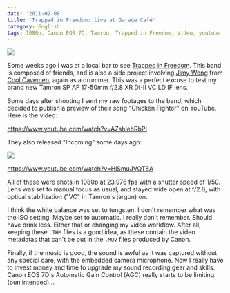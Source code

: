 ```yaml
---
date: '2011-02-08'
title: 'Trapped in Freedom: live at Garage Café'
category: English
tags: 1080p, Canon EOS 7D, Tamron, Trapped in Freedom, Video, youtube
---
```


![]({attach}trapped-in-freedom-preview.jpg)

Some weeks ago I was at a local bar to see [Trapped in Freedom](https://www.myspace.com/trappedinfreedom). This band is composed of friends, and is also a side project involving [Jimy Wong](https://coolcavemen.com/biography/jimy-wong/) from [Cool Cavemen](https://coolcavemen.com), again as a drummer. This was a perfect excuse to test my brand new Tamron SP AF 17-50mm f/2.8 XR Di-II VC LD IF lens.

Some days after shooting I sent my raw footages to the band, which decided to publish a preview of their song "Chicken Fighter" on YouTube. Here is the video:

https://www.youtube.com/watch?v=AZshlehRbPI

They also released "Incoming" some days ago:

![]({attach}incoming-preview.png)

https://www.youtube.com/watch?v=HlSmuJVQT8A

All of these were shots in 1080p at 23.976 fps with a shutter speed of 1/50. Lens was set to manual focus as usual, and stayed wide open at f/2.8, with optical stabilization ("VC" in Tamron's jargon) on.

I think the white balance was set to tungsten. I don't remember what was the ISO setting. Maybe set to automatic. I really don't remember. Should have drink less. Either that or changing my video workflow. After all, keeping these `.THM` files is a good idea, as these contain the video metadatas that can't be put in the `.MOV` files produced by Canon.

Finally, if the music is good, the sound is awful as it was captured without any special care, with the embedded camera microphone. Now I really have to invest money and time to upgrade my sound recording gear and skills. Canon EOS 7D's Automatic Gain Control (AGC) really starts to be limiting (pun intended)...
